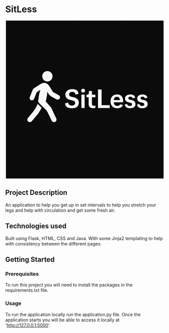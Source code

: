 # SitLess

<p align="center">
    <img src="static/SitLess.png" width="500" height="500">
</p>


## Project Description

An application to help you get up in set intervals to help you stretch your legs
and help with circulation and get some fresh air.

## Technologies used

Built using Flask, HTML, CSS and Java. With some Jinja2 templating to help with consistency
between the different pages. 

## Getting Started

### Prerequisites

To run this project you will need to install the packages in the requirements.txt file.


### Usage

To run the application locally run the application.py file. Once the application starts
you will be able to access it locally at 'http://127.0.0.1:5000'. 
